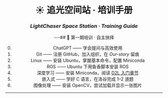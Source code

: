 <div align="center">

# ☀️ 追光空间站 · 培训手册  
### *LightChaser Space Station · Training Guide*  

---## 🌟 第一期培训 · 自主抉择

0. ChatGPT —— 学会提问与高效使用  
1. Git —— 注册 GitHub，加入组织，在 *Our-story* 留痕  
2. Linux —— 安装 Ubuntu，掌握基本命令，配置 Miniconda  
3. ROS —— Ubuntu 下用鱼香脚本安装 ROS  
4. 深度学习 —— 安装 Miniconda，阅读 [D2L 入门章节](https://zh.d2l.ai/chapter_introduction/index.html)  
5. 嵌入式 —— 学好 C 语言，在洛谷完成 1–2 道题  
6. 图像处理 —— 安装 OpenCV，尝试加载并显示一张图片  
---
